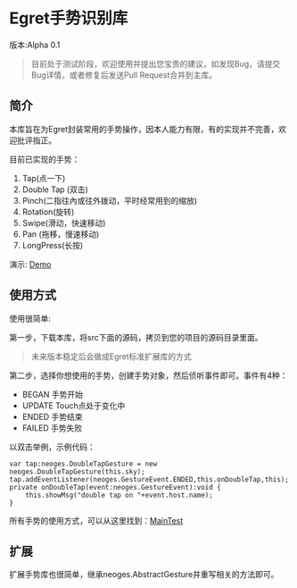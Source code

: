 # Egret手势识别库

版本:Alpha 0.1
> 目前处于测试阶段，欢迎使用并提出您宝贵的建议，如发现Bug，请提交Bug详情，或者修复后发送Pull Request合并到主库。

简介
-------------------

本库旨在为Egret封装常用的手势操作，因本人能力有限，有的实现并不完善，欢迎批评指正。

目前已实现的手势：

1. Tap(点一下)
2. Double Tap (双击)
3. Pinch(二指往內或往外拨动，平时经常用到的缩放)
4. Rotation(旋转)
5. Swipe(滑动，快速移动)
6. Pan (拖移，慢速移动)
7. LongPress(长按)

演示: [Demo](http://www.tech-mx.com/egret/gesture/)

使用方式
-------------------

使用很简单:

第一步，下载本库，将src下面的源码，拷贝到您的项目的源码目录里面。
> 未来版本稳定后会做成Egret标准扩展库的方式

第二步，选择你想使用的手势，创建手势对象，然后侦听事件即可。事件有4种：

* BEGAN 手势开始
* UPDATE Touch点处于变化中
* ENDED 手势结束
* FAILED 手势失败

以双击举例，示例代码：

```
var tap:neoges.DoubleTapGesture = new neoges.DoubleTapGesture(this.sky);
tap.addEventListener(neoges.GestureEvent.ENDED,this.onDoubleTap,this);
private onDoubleTap(event:neoges.GestureEvent):void {
    this.showMsg("double tap on "+event.host.name);
}
```

所有手势的使用方式，可以从这里找到：[MainTest](https://github.com/NeoGuo/egret_gesture/blob/master/test/MainTest.ts)

扩展
-------------------

扩展手势库也很简单，继承neoges.AbstractGesture并重写相关的方法即可。
